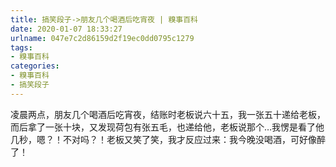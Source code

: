 ```yaml
---
title: 搞笑段子->朋友几个喝酒后吃宵夜 | 糗事百科
date: 2020-01-07 18:33:27
urlname: 047e7c2d86159d2f19ec0dd0795c1279
tags: 
- 糗事百科
categories:
- 糗事百科
- 搞笑段子
---
```

凌晨两点，朋友几个喝酒后吃宵夜，结账时老板说六十五，我一张五十递给老板，而后拿了一张十块，又发现荷包有张五毛，也递给他，老板说那个…我愣是看了他几秒，嗯？！不对吗？！老板又笑了笑，我才反应过来：我今晚没喝酒，可好像醉了！


